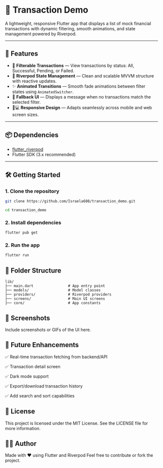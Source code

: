 # 💸 Transaction Demo

A lightweight, responsive Flutter app that displays a list of mock financial transactions with dynamic filtering, smooth animations, and state management powered by Riverpod.

---

## 🚀 Features

- 🔄 **Filterable Transactions** — View transactions by status: All, Successful, Pending, or Failed.
- 🎯 **Riverpod State Management** — Clean and scalable MVVM structure with reactive updates.
- ✨ **Animated Transitions** — Smooth fade animations between filter states using `AnimatedSwitcher`.
- 🧩 **Fallback UI** — Displays a message when no transactions match the selected filter.
- 📱💻 **Responsive Design** — Adapts seamlessly across mobile and web screen sizes.

---

## 📦 Dependencies

- [flutter_riverpod](https://pub.dev/packages/flutter_riverpod)
- Flutter SDK (3.x recommended)

---

## 🛠️ Getting Started

### 1. Clone the repository

```bash
git clone https://github.com/Israela608/transaction_demo.git
```

```bash
cd transaction_demo
```

### 2. Install dependencies
```bash
flutter pub get
```

### 2. Run the app
```bash
flutter run
```

## 📁 Folder Structure

```
lib/
├── main.dart                # App entry point
├── models/                  # Model classes
├── providers/               # Riverpod providers
├── screens/                 # Main UI screens
├── core/                    # App constants
```

## 📸 Screenshots
Include screenshots or GIFs of the UI here.

## 🔮 Future Enhancements
✅ Real-time transaction fetching from backend/API

✅ Transaction detail screen

✅ Dark mode support

✅ Export/download transaction history

✅ Add search and sort capabilities

## 📝 License
This project is licensed under the MIT License.
See the LICENSE file for more information.

## 🙋‍♂️ Author
Made with ❤️ using Flutter and Riverpod
Feel free to contribute or fork the project.